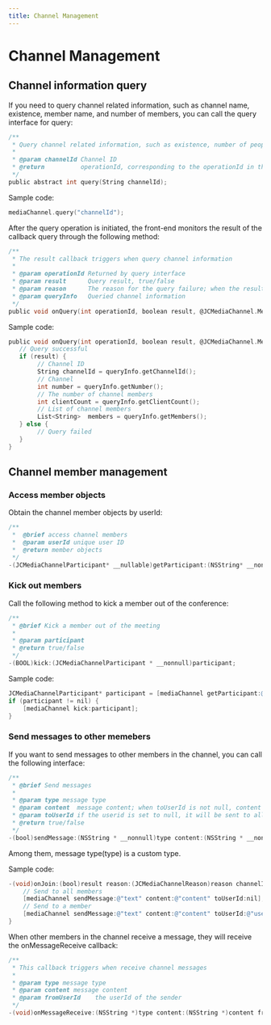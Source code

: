 ```yaml
---
title: Channel Management
---
```

# Channel Management

## Channel information query

If you need to query channel related information, such as channel name,
existence, member name, and number of members, you can call the query
interface for query:

``````objectivec
/**
 * Query channel related information, such as existence, number of people, etc.
 *
 * @param channelId Channel ID
 * @return          operationId, corresponding to the operationId in the onQuery callback
 */
public abstract int query(String channelId);
``````

Sample code:

``````objectivec
mediaChannel.query("channelId");
``````

After the query operation is initiated, the front-end monitors the
result of the callback query through the following method:

``````objectivec
/**
 * The result callback triggers when query channel information
 *
 * @param operationId Returned by query interface
 * @param result      Query result, true/false
 * @param reason      The reason for the query failure; when the result is false, the value is valid
 * @param queryInfo   Queried channel information
 */
public void onQuery(int operationId, boolean result, @JCMediaChannel.MediaChannelReason int reason, JCMediaChannelQueryInfo queryInfo);
``````

Sample code:

``````objectivec
public void onQuery(int operationId, boolean result, @JCMediaChannel.MediaChannelReason int reason, JCMediaChannelQueryInfo queryInfo) {
   // Query successful
   if (result) {
        // Channel ID
        String channelId = queryInfo.getChannelId();
        // Channel
        int number = queryInfo.getNumber();
        // The number of channel members
        int clientCount = queryInfo.getClientCount();
        // List of channel members
        List<String>  members = queryInfo.getMembers();
   } else {
        // Query failed
   }
}
``````


## Channel member management

### Access member objects

Obtain the channel member objects by userId:

``````objectivec
/**
 *  @brief access channel members
 *  @param userId unique user ID
 *  @return member objects
 */
-(JCMediaChannelParticipant* __nullable)getParticipant:(NSString* __nonnull)userId;
``````


### Kick out members

Call the following method to kick a member out of the conference:

``````objectivec
/**
 * @brief Kick a member out of the meeting
 *
 * @param participant
 * @return true/false
 */
-(BOOL)kick:(JCMediaChannelParticipant * __nonnull)participant;
``````

Sample code:

``````objectivec
JCMediaChannelParticipant* participant = [mediaChannel getParticipant:@"userId"];
if (participant != nil) {
    [mediaChannel kick:participant];
}
``````


### Send messages to other memebers

If you want to send messages to other members in the channel, you can
call the following interface:

``````objectivec
/**
 * @brief Send messages
 *
 * @param type message type
 * @param content  message content; when toUserId is not null, content cannot be greater than 4k
 * @param toUserId if the userid is set to null, it will be sent to all members of the channel
 * @return true/false
 */
-(bool)sendMessage:(NSString * __nonnull)type content:(NSString * __nonnull)content toUserId:(NSString * __nullable)toUserId;
``````

Among them, message type(type) is a custom type.

Sample code:

``````objectivec
-(void)onJoin:(bool)result reason:(JCMediaChannelReason)reason channelId:(NSString*)channelId {
    // Send to all members
    [mediaChannel sendMessage:@"text" content:@"content" toUserId:nil];
    // Send to a member
    [mediaChannel sendMessage:@"text" content:@"content" toUserId:@"userId"];
}
``````

When other members in the channel receive a message, they will receive
the onMessageReceive callback:

``````objectivec
/**
 * This callback triggers when receive channel messages
 *
 * @param type message type
 * @param content message content
 * @param fromUserId    the userId of the sender
 */
-(void)onMessageReceive:(NSString *)type content:(NSString *)content fromUserId:(NSString *)fromUserId;s
``````

